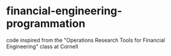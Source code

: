 # financial-engineering-programmation
code inspired from the "Operations Research Tools for Financial Engineering" class at Cornell
